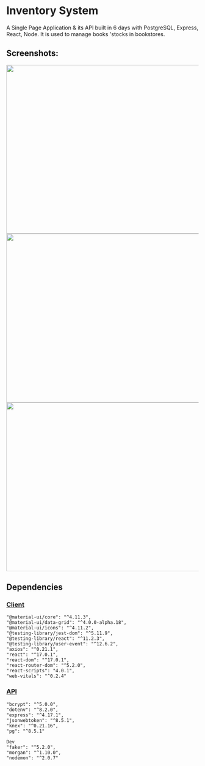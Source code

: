 # Inventory System

A Single Page Application & its API built in 6 days with PostgreSQL, Express, React, Node.
It is used to manage books 'stocks in bookstores.

## Screenshots:

<p align="center">
  <img src="https://github.com/Deteri0n/lfgame/blob/master/docs//AlertSystem" width="583" height="441">
  <img src="https://github.com/Deteri0n/lfgame/blob/master/docs//LoginPage" width="583" height="441">
  <img src="https://github.com/Deteri0n/lfgame/blob/master/docs//HomePage" width="583" height="441">
</p>

## Dependencies

### [Client](./frontend)

    "@material-ui/core": "^4.11.3",
    "@material-ui/data-grid": "^4.0.0-alpha.18",
    "@material-ui/icons": "^4.11.2",
    "@testing-library/jest-dom": "^5.11.9",
    "@testing-library/react": "^11.2.3",
    "@testing-library/user-event": "^12.6.2",
    "axios": "^0.21.1",
    "react": "^17.0.1",
    "react-dom": "^17.0.1",
    "react-router-dom": "^5.2.0",
    "react-scripts": "4.0.1",
    "web-vitals": "^0.2.4"

### [API](./backend)

    "bcrypt": "^5.0.0",
    "dotenv": "^8.2.0",
    "express": "^4.17.1",
    "jsonwebtoken": "^8.5.1",
    "knex": "^0.21.16",
    "pg": "^8.5.1"

    Dev
    "faker": "^5.2.0",
    "morgan": "^1.10.0",
    "nodemon": "^2.0.7"
